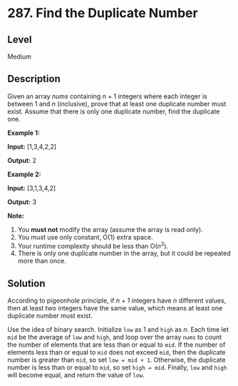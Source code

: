 # 287. Find the Duplicate Number
## Level
Medium

## Description
Given an array *nums* containing *n* + 1 integers where each integer is between 1 and *n* (inclusive), prove that at least one duplicate number must exist. Assume that there is only one duplicate number, find the duplicate one.

**Example 1:**

**Input:** [1,3,4,2,2]

**Output:** 2

**Example 2:**

**Input:** [3,1,3,4,2]

**Output:** 3

**Note:**

1. You **must not** modify the array (assume the array is read only).
2. You must use only constant, O(1) extra space.
3. Your runtime complexity should be less than O(*n*<sup>2</sup>).
4. There is only one duplicate number in the array, but it could be repeated more than once.

## Solution
According to pigeonhole principle, if *n* + 1 integers have *n* different values, then at least two integers have the same value, which means at least one duplicate number must exist.

Use the idea of binary search. Initialize `low` as 1 and `high` as *n*. Each time let `mid` be the average of `low` and `high`, and loop over the array `nums` to count the number of elements that are less than or equal to `mid`. If the number of elements less than or equal to `mid` does not exceed `mid`, then the duplicate number is greater than `mid`, so set `low = mid + 1`. Otherwise, the duplicate number is less than or equal to `mid`, so set `high = mid`. Finally, `low` and `high` will become equal, and return the value of `low`.

